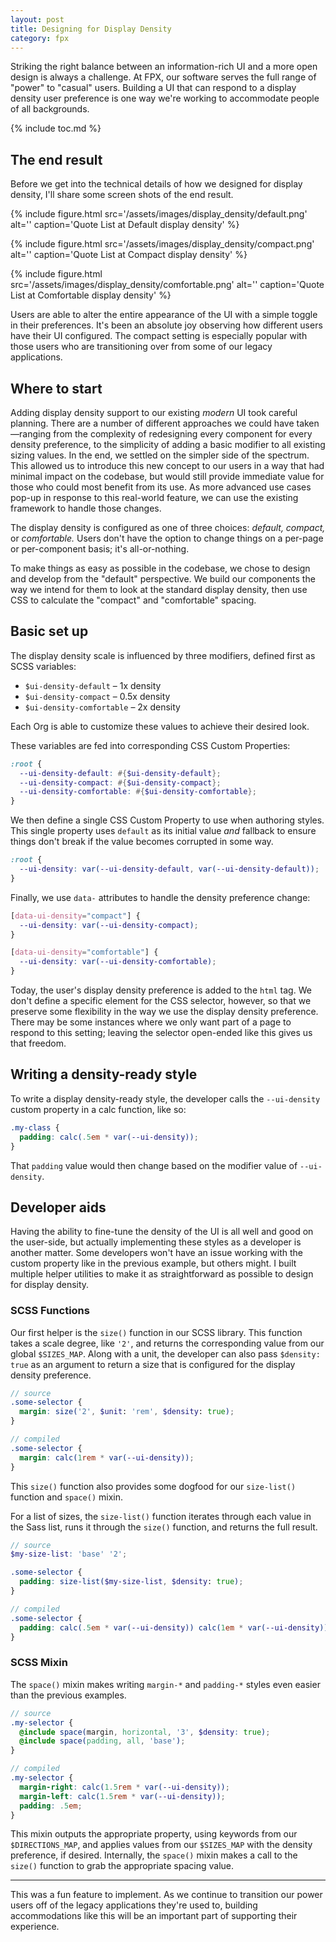 ```yaml
---
layout: post
title: Designing for Display Density
category: fpx
---
```


Striking the right balance between an information-rich UI and a more open design
is always a challenge. At FPX, our software serves the full range of "power" to
"casual" users. Building a UI that can respond to a display density user
preference is one way we're working to accommodate people of all backgrounds.

{% include toc.md %}

## The end result

Before we get into the technical details of how we designed for display density,
I'll share some screen shots of the end result.

{% include figure.html src='/assets/images/display_density/default.png' alt=''
caption='Quote List at Default display density' %}

{% include figure.html src='/assets/images/display_density/compact.png' alt=''
caption='Quote List at Compact display density' %}

{% include figure.html src='/assets/images/display_density/comfortable.png' alt=''
caption='Quote List at Comfortable display density' %}

Users are able to alter the entire appearance of the UI with a simple toggle in
their preferences. It's been an absolute joy observing how different users have
their UI configured. The compact setting is especially popular with those users
who are transitioning over from some of our legacy applications.

## Where to start

Adding display density support to our existing *modern* UI took careful
planning. There are a number of different approaches we could have
taken&mdash;ranging from the complexity of redesigning every component for every
density preference, to the simplicity of adding a basic modifier to all existing
sizing values. In the end, we settled on the simpler side of the spectrum. This
allowed us to introduce this new concept to our users in a way that had minimal
impact on the codebase, but would still provide immediate value for those who
could most benefit from its use. As more advanced use cases pop-up in response
to this real-world feature, we can use the existing framework to handle those
changes.

The display density is configured as one of three choices: *default, compact,*
or *comfortable.* Users don't have the option to change things on a per-page or
per-component basis; it's all-or-nothing.

To make things as easy as possible in the codebase, we chose to design and
develop from the "default" perspective. We build our components the way we
intend for them to look at the standard display density, then use CSS to
calculate the "compact" and "comfortable" spacing.

## Basic set up

The display density scale is influenced by three modifiers, defined first as
SCSS variables:

- `$ui-density-default` &ndash; 1x density
- `$ui-density-compact` &ndash; 0.5x density
- `$ui-density-comfortable` &ndash; 2x density

Each Org is able to customize these values to achieve their desired look.

These variables are fed into corresponding CSS Custom Properties:

```scss
:root {
  --ui-density-default: #{$ui-density-default};
  --ui-density-compact: #{$ui-density-compact};
  --ui-density-comfortable: #{$ui-density-comfortable};
}
```

We then define a single CSS Custom Property to use when authoring styles. This
single property uses `default` as its initial value *and* fallback to ensure
things don't break if the value becomes corrupted in some way.

```scss
:root {
  --ui-density: var(--ui-density-default, var(--ui-density-default));
}
```

Finally, we use `data-` attributes to handle the density preference change:

```css
[data-ui-density="compact"] {
  --ui-density: var(--ui-density-compact);
}

[data-ui-density="comfortable"] {
  --ui-density: var(--ui-density-comfortable);
}
```

Today, the user's display density preference is added to the `html` tag. We
don't define a specific element for the CSS selector, however, so that we
preserve some flexibility in the way we use the display density preference.
There may be some instances where we only want part of a page to respond to this
setting; leaving the selector open-ended like this gives us that freedom.


## Writing a density-ready style

To write a display density-ready style, the developer calls the `--ui-density`
custom property in a calc function, like so:

```css
.my-class {
  padding: calc(.5em * var(--ui-density));
}
```

That `padding` value would then change based on the modifier value of
`--ui-density`.

## Developer aids

Having the ability to fine-tune the density of the UI is all well and good on
the user-side, but actually implementing these styles as a developer is another
matter. Some developers won't have an issue working with the custom property
like in the previous example, but others might. I built multiple helper
utilities to make it as straightforward as possible to design for display
density.

### SCSS Functions

Our first helper is the `size()` function in our SCSS library. This function
takes a scale degree, like `'2'`, and returns the corresponding value from our
global `$SIZES_MAP`. Along with a unit, the developer can also pass `$density:
true` as an argument to return a size that is configured for the display density
preference.

```scss
// source
.some-selector {
  margin: size('2', $unit: 'rem', $density: true);
}

// compiled
.some-selector {
  margin: calc(1rem * var(--ui-density));
}
```

This `size()` function also provides some dogfood for our `size-list()` function
and `space()` mixin.

For a list of sizes, the `size-list()` function iterates through each value in
the Sass list, runs it through the `size()` function, and returns the full
result.

```scss
// source
$my-size-list: 'base' '2';

.some-selector {
  padding: size-list($my-size-list, $density: true);
}

// compiled
.some-selector {
  padding: calc(.5em * var(--ui-density)) calc(1em * var(--ui-density));
}
```

### SCSS Mixin

The `space()` mixin makes writing `margin-*` and `padding-*` styles even easier than the previous examples.

```scss
// source
.my-selector {
  @include space(margin, horizontal, '3', $density: true);
  @include space(padding, all, 'base');
}

// compiled
.my-selector {
  margin-right: calc(1.5rem * var(--ui-density));
  margin-left: calc(1.5rem * var(--ui-density));
  padding: .5em;
}
```

This mixin outputs the appropriate property, using keywords from our
`$DIRECTIONS_MAP`, and applies values from our `$SIZES_MAP` with the density
preference, if desired. Internally, the `space()` mixin makes a call to the
`size()` function to grab the appropriate spacing value.

* * *

This was a fun feature to implement. As we continue to transition our power
users off of the legacy applications they're used to, building accommodations
like this will be an important part of supporting their experience.